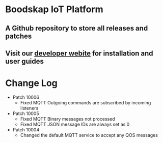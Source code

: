 # Boodskap IoT Platform

## A Github repository to store all releases and patches

## Visit our [developer webite](https://developer.boodskap.io) for installation and user guides

# Change Log
- Patch 10006
    - Fixed MQTT Outgoing commands are subscribed by incoming listeners
- Patch 10005
    - Fixed MQTT Binary messages not processed
    - Fixed MQTT JSON message IDs are always set as 0
- Patch 10004
    - Changed the default MQTT service to accept any QOS messages
